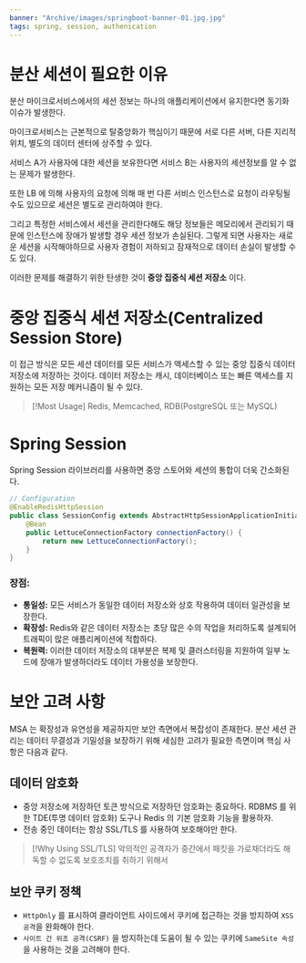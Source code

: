 ```yaml
---
banner: "Archive/images/springboot-banner-01.jpg.jpg"
tags: spring, session, authenication
---
```

# 분산 세션이 필요한 이유

분산 마이크로서비스에서의 세션 정보는 하나의 애플리케이션에서 유지한다면 동기화 이슈가 발생한다.

마이크로서비스는 근본적으로 탈중앙화가 핵심이기 때문에 서로 다른 서버, 다른 지리적 위치, 별도의 데이터 센터에 상주할 수 있다.

서비스 A가 사용자에 대한 세션을 보유한다면 서비스 B는 사용자의 세션정보를 알 수 없는 문제가 발생한다.

또한 LB 에 의해 사용자의 요청에 의해 매 번 다른 서비스 인스턴스로 요청이 라우팅될 수도 있으므로 세션은 별도로 관리하여야 한다.

그리고 특정한 서비스에서 세션을 관리한다해도 해당 정보들은 메모리에서 관리되기 때문에 인스턴스에 장애가 발생할 경우 세션 정보가 손실된다.
그렇게 되면 사용자는 새로운 세션을 시작해야하므로 사용자 경험이 저하되고 잠재적으로 데이터 손실이 발생할 수도 있다.

이러한 문제를 해결하기 위한 탄생한 것이 **중앙 집중식 세션 저장소** 이다.

# 중앙 집중식 세션 저장소(Centralized Session Store)
이 접근 방식은 모든 세션 데이터를 모든 서비스가 액세스할 수 있는 중앙 집중식 데이터 저장소에 저장하는 것이다.
데이터 저장소는 캐시, 데이터베이스 또는 빠른 액세스를 지원하는 모든 저장 메커니즘이 될 수 있다.

> [!Most Usage]
> Redis, Memcached, RDB(PostgreSQL 또는 MySQL)


# Spring Session

Spring Session 라이브러리를 사용하면 중앙 스토어와 세션의 통합이 더욱 간소화된다.
```java
// Configuration  
@EnableRedisHttpSession  
public class SessionConfig extends AbstractHttpSessionApplicationInitializer {  
	@Bean  
	public LettuceConnectionFactory connectionFactory() {  
		return new LettuceConnectionFactory();  
	}  
}
```
###  장점:
- **통일성:** 모든 서비스가 동일한 데이터 저장소와 상호 작용하여 데이터 일관성을 보장한다.
- **확장성:** Redis와 같은 데이터 저장소는 초당 많은 수의 작업을 처리하도록 설계되어 트래픽이 많은 애플리케이션에 적합하다.
- **복원력:** 이러한 데이터 저장소의 대부분은 복제 및 클러스터링을 지원하여 일부 노드에 장애가 발생하더라도 데이터 가용성을 보장한다.

# 보안 고려 사항

MSA 는 확장성과 유연성을 제공하지만 보안 측면에서 복잡성이 존재한다.
분산 세션 관리는 데이터 무결성과 기밀성을 보장하기 위해 세심한 고려가 필요한 측면이며 핵심 사항은 다음과 같다.

## 데이터 암호화

* 중앙 저장소에 저장하던 토큰 방식으로 저장하던 암호화는 중요하다.
  RDBMS 를 위한 TDE(투명 데이터 암호화) 도구나 Redis 의 기본 암호화 기능을 활용하자.
* 전송 중인 데이터는 항상 SSL/TLS 를 사용하여 보호해야만 한다.

> [!Why Using SSL/TLS]
> 악의적인 공격자가 중간에서 패킷을 가로채더라도 해독할 수 없도록 보호조치를 취하기 위해서

## 보안 쿠키 정책
*  `HttpOnly` 를 표시하여 클라이언트 사이드에서 쿠키에 접근하는 것을 방지하여 `XSS 공격`을 완화해야 한다.
* `사이트 간 위조 공격(CSRF)` 을 방지하는데 도움이 될 수 있는 쿠키에 `SameSite 속성`을 사용하는 것을 고려해야 한다.

